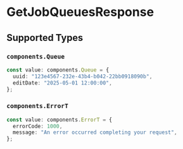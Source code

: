 # GetJobQueuesResponse


## Supported Types

### `components.Queue`

```typescript
const value: components.Queue = {
  uuid: "123e4567-232e-43b4-b042-22bb0918090b",
  editDate: "2025-05-01 12:00:00",
};
```

### `components.ErrorT`

```typescript
const value: components.ErrorT = {
  errorCode: 1000,
  message: "An error occurred completing your request",
};
```

